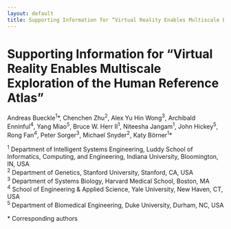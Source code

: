 ```yaml
---
layout: default
title: Supporting Information for “Virtual Reality Enables Multiscale Exploration of the Human Reference Atlas”"
---
```


# Supporting Information for “Virtual Reality Enables Multiscale Exploration of the Human Reference Atlas”

Andreas Bueckle<sup>1</sup>\*, Chenchen Zhu<sup>2</sup>, Alex Yu Hin Wong<sup>3</sup>, Archibald Enninful<sup>4</sup>, Yang Miao<sup>5</sup>, Bruce W. Herr II<sup>1</sup>, Niteesha Jangam<sup>1</sup>, John Hickey<sup>5</sup>, Rong Fan<sup>4</sup>, Peter Sorger<sup>3</sup>, Michael Snyder<sup>2</sup>, Katy Börner<sup>1</sup>\*

<sup>1</sup> Department of Intelligent Systems Engineering, Luddy School of Informatics, Computing, and Engineering, Indiana University, Bloomington, IN, USA\
<sup>2</sup> Department of Genetics, Stanford University, Stanford, CA, USA\
<sup>3</sup> Department of Systems Biology, Harvard Medical School, Boston, MA\
<sup>4</sup> School of Engineering & Applied Science, Yale University, New Haven, CT, USA\
<sup>5</sup> Department of Biomedical Engineering, Duke University, Durham, NC, USA

\* Corresponding authors


